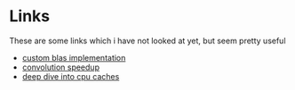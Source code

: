 # Links
These are some links which i have not looked at yet, but seem pretty useful

* [custom blas implementation](http://apfel.mathematik.uni-ulm.de/~lehn/sghpc/gemm/index.html)
* [convolution speedup](https://towardsdatascience.com/how-are-convolutions-actually-performed-under-the-hood-226523ce7fbf)
* [deep dive into cpu caches](http://igoro.com/archive/gallery-of-processor-cache-effects/)


